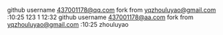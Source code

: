github username 437001178@qq.com fork from yqzhouluyao@gmail.com :10:25
123 
1 12:32
github username 437001178@aa.com fork from yqzhouluyao@gmail.com :10:25
zhouluyao  

